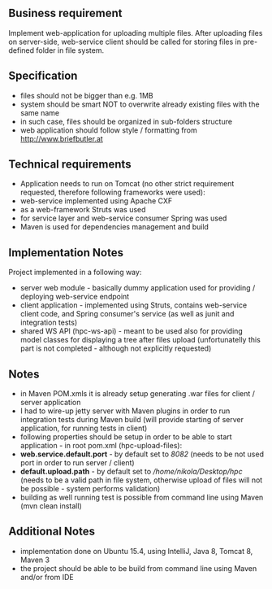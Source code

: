Business requirement
--------------------
Implement web-application for uploading multiple files. After uploading files on server-side, web-service client should be called for storing files in pre-defined folder in file system.

Specification
-------------
- files should not be bigger than e.g. 1MB
- system should be smart NOT to overwrite already existing files with the same name
- in such case, files should be organized in sub-folders structure
- web application should follow style / formatting from http://www.briefbutler.at

Technical requirements
----------------------
- Application needs to run on Tomcat (no other strict requirement requested, therefore following frameworks were used):
- web-service implemented using Apache CXF
- as a web-framework Struts was used
- for service layer and web-service consumer Spring was used
- Maven is used for dependencies management and build

Implementation Notes
--------------------
Project implemented in a following way:
- server web module - basically dummy application used for providing / deploying web-service endpoint
- client application - implemented using Struts, contains web-service client code, and Spring consumer's service (as well as junit and integration tests)
- shared WS API (hpc-ws-api) - meant to be used also for providing model classes for displaying a tree after files upload (unfortunatelly this part is not completed - although not explicitly requested)

Notes
----------------
- in Maven POM.xmls it is already setup generating .war files for client / server application
- I had to wire-up jetty server with Maven plugins in order to run integration tests during Maven build (will provide starting of server application, for running tests in client)
- following properties should be setup in order to be able to start application - in root pom.xml (hpc-upload-files):
- **web.service.default.port** - by default set to *8082* (needs to be not used port in order to run server / client)
- **default.upload.path** - by default set to */home/nikola/Desktop/hpc* (needs to be a valid path in file system, otherwise upload of files will not be possible - system performs validation)
- building as well running test is possible from command line using Maven (mvn clean install)

Additional Notes
----------------
- implementation done on Ubuntu 15.4, using IntelliJ, Java 8, Tomcat 8, Maven 3
- the project should be able to be build from command line using Maven and/or from IDE
